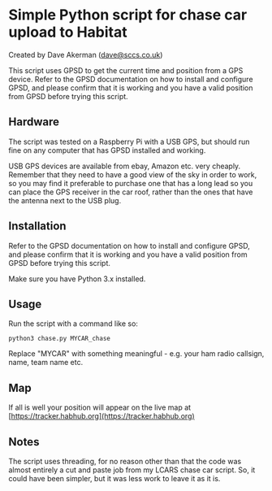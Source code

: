 # Simple Python script for chase car upload to Habitat

Created by Dave Akerman (dave@sccs.co.uk)

This script uses GPSD to get the current time and position from a GPS device.  Refer to the GPSD documentation on how to install and configure GPSD, and please confirm that it is working and you have a valid position from GPSD before trying this script.


## Hardware ##

The script was tested on a Raspberry Pi with a USB GPS, but should run fine on any computer that has GPSD installed and working.

USB GPS devices are available from ebay, Amazon etc. very cheaply.  Remember that they need to have a good view of the sky in order to work, so you may find it preferable to purchase one that has a long lead so you can place the GPS receiver in the car roof, rather than the ones that have the antenna next to the USB plug.

 
## Installation ##

Refer to the GPSD documentation on how to install and configure GPSD, and please confirm that it is working and you have a valid position from GPSD before trying this script.

Make sure you have Python 3.x installed.


## Usage ##

Run the script with a command like so:

	python3 chase.py MYCAR_chase

Replace "MYCAR" with something meaningful - e.g. your ham radio callsign, name, team name etc. 


## Map ##

If all is well your position will appear on the live map at [https://tracker.habhub.org](https://tracker.habhub.org)


## Notes ##

The script uses threading, for no reason other than that the code was almost entirely a cut and paste job from my LCARS chase car script.  So, it could have been simpler, but it was less work to leave it as it is.
